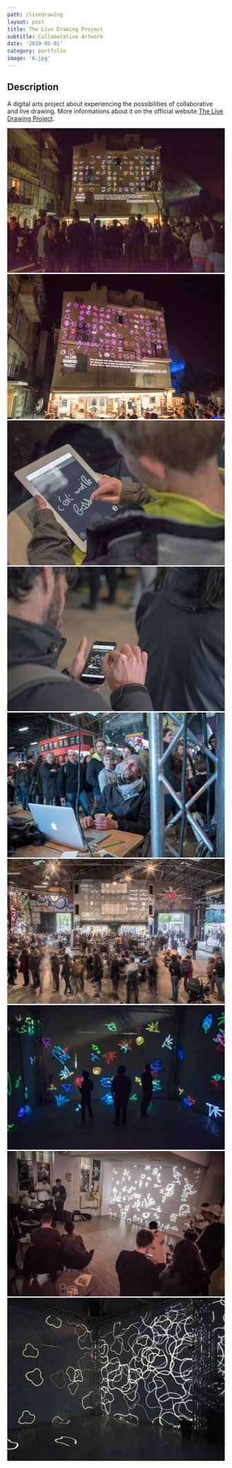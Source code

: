 ```yaml
---
path: /livedrawing
layout: post
title: The Live Drawing Project
subtitle: Collaborative Artwork
date: '2019-05-01'
category: portfolio
image: '6.jpg'
---
```


## Description

A digital arts project about experiencing the possibilities of collaborative and live drawing.
More informations about it on the official website [The Live Drawing Project](//thelivedrawingproject.com).

<photo-grid>
<img src="b-1-6.jpg"/>
<img src="b-2-2.jpg"/>
<img src="b-7.jpg"/>
<img src="b-11.jpg"/>
<img src="b-26.jpg"/>
<img src="cover.jpg"/>
<img src="1.jpg"/>
<img src="2.jpg"/>
<img src="6.jpg"/>
</photo-grid>
